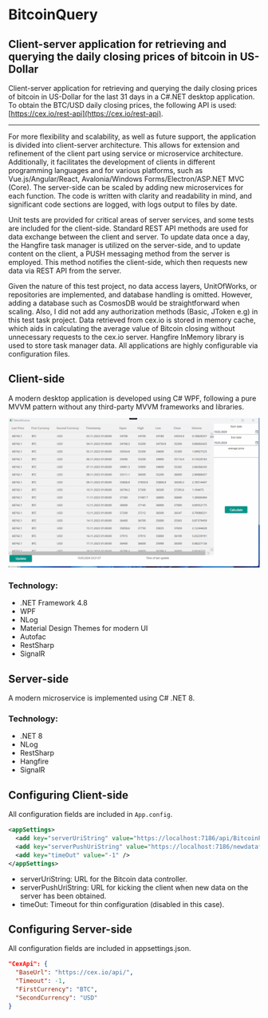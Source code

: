 # BitcoinQuery

## Client-server application for retrieving and querying the daily closing prices of bitcoin in US-Dollar

Client-server application for retrieving and querying the daily closing prices of bitcoin in US-Dollar for the last 31 days in a C#.NET desktop application. To obtain the BTC/USD daily closing prices, the following API is used: [https://cex.io/rest-api](https://cex.io/rest-api).

---

For more flexibility and scalability, as well as future support, the application is divided into client-server architecture. This allows for extension and refinement of the client part using service or microservice architecture. Additionally, it facilitates the development of clients in different programming languages and for various platforms, such as Vue.js/Angular/React, Avalonia/Windows Forms/Electron/ASP.NET MVC (Core). The server-side can be scaled by adding new microservices for each function. The code is written with clarity and readability in mind, and significant code sections are logged, with logs output to files by date.

Unit tests are provided for critical areas of server services, and some tests are included for the client-side. Standard REST API methods are used for data exchange between the client and server. To update data once a day, the Hangfire task manager is utilized on the server-side, and to update content on the client, a PUSH messaging method from the server is employed. This method notifies the client-side, which then requests new data via REST API from the server.

Given the nature of this test project, no data access layers, UnitOfWorks, or repositories are implemented, and database handling is omitted. However, adding a database such as CosmosDB would be straightforward when scaling. Also, I did not add any authorization methods (Basic, JToken e.g) in this test task project. Data retrieved from cex.io is stored in memory cache, which aids in calculating the average value of Bitcoin closing without unnecessary requests to the cex.io server. Hangfire InMemory library is used to store task manager data. All applications are highly configurable via configuration files.

## Client-side

A modern desktop application is developed using C# WPF, following a pure MVVM pattern without any third-party MVVM frameworks and libraries.

![](bitcoinClient.gif)

### Technology:
- .NET Framework 4.8
- WPF
- NLog
- Material Design Themes for modern UI
- Autofac
- RestSharp
- SignalR

## Server-side

A modern microservice is implemented using C# .NET 8.

### Technology:
- .NET 8
- NLog
- RestSharp
- Hangfire
- SignalR

## Configuring Client-side

All configuration fields are included in `App.config`.

```xml
<appSettings>
  <add key="serverUriString" value="https://localhost:7186/api/BitcoinPrice" />
  <add key="serverPushUriString" value="https://localhost:7186/newdatafire" />
  <add key="timeOut" value="-1" />
</appSettings>
```
- serverUriString: URL for the Bitcoin data controller.
- serverPushUriString: URL for kicking the client when new data on the server has been obtained.
- timeOut: Timeout for thin configuration (disabled in this case).

## Configuring Server-side

All configuration fields are included in appsettings.json.
```json
"CexApi": {
  "BaseUrl": "https://cex.io/api/",
  "Timeout": -1,
  "FirstCurrency": "BTC",
  "SecondCurrency": "USD"
}
```
